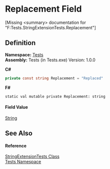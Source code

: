 # Replacement Field


\[Missing &lt;summary&gt; documentation for "F:Tests.StringExtensionTests.Replacement"\]



## Definition
**Namespace:** <a href="N_Tests.md">Tests</a>  
**Assembly:** Tests (in Tests.exe) Version: 1.0.0

**C#**
``` C#
private const string Replacement = "Replaced"
```
**F#**
``` F#
static val mutable private Replacement: string
```



#### Field Value
<a href="https://learn.microsoft.com/dotnet/api/system.string" target="_blank" rel="noopener noreferrer">String</a>

## See Also


#### Reference
<a href="T_Tests_StringExtensionTests.md">StringExtensionTests Class</a>  
<a href="N_Tests.md">Tests Namespace</a>  
